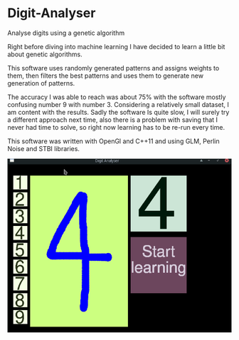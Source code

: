# Digit-Analyser
Analyse digits using a genetic algorithm

Right before diving into machine learning I have decided to 
learn a little bit about genetic algorithms.

This software uses randomly generated patterns and assigns weights to them,
then filters the best patterns and uses them to generate new generation of patterns.

The accuracy I was able to reach was about 75% with the software mostly confusing number 9 with
number 3. 
Considering a relatively small dataset, I am content with the results.
Sadly the software Is quite slow, I will surely try a different approach next time,
also there is a problem with saving that I never had time to solve, so right now
learning has to be re-run every time.

This software was written with OpenGl and C++11 and using GLM, Perlin Noise and STBI libraries.

![example](https://raw.githubusercontent.com/Szustarol/Digit-Analyser/master/digitshow.png)
